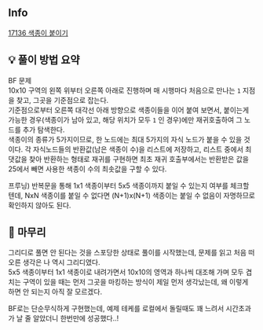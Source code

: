 ## Info
[17136 색종이 붙이기](https://www.acmicpc.net/problem/17136)

## 💡 풀이 방법 요약
BF 문제  
10x10 구역의 왼쪽 위부터 오른쪽 아래로 진행하며 매 시행마다 처음으로 만나는 `1` 지점을 찾고, 그곳을 기준점으로 잡는다.  
기준점으로부터 오른쪽 대각선 아래 방향으로 색종이들을 이어 붙여 보면서, 붙이는게 가능한 경우(색종이가 남아 있고, 해당 위치가 모두 `1` 인 경우)에만 재귀호출하여 그 노드를 추가 탐색한다.  
색종이의 종류가 5가지이므로, 한 노드에는 최대 5가지의 자식 노드가 붙을 수 있을 것이다. 각 자식노드들의 반환값(남은 색종이 수)을 리스트에 저장하고, 리스트 중에서 최댓값을 찾아 반환하는 형태로 재귀를 구현하면 최초 재귀 호출부에서는 반환받은 값을 25에서 빼면 사용한 색종이 수의 최솟값을 구할 수 있다.  
  
프루닝) 반복문을 통해 1x1 색종이부터 5x5 색종이까지 붙일 수 있는지 여부를 체크할 텐데, NxN 색종이를 붙일 수 없다면 (N+1)x(N+1) 색종이는 붙일 수 없음이 자명하므로 확인하지 않아도 된다.


## 🙂 마무리
그리디로 풀면 안 된다는 것을 스포당한 상태로 풀이를 시작했는데, 문제를 읽고 처음 떠오른 생각은 나 역시 그리디였다.  
5x5 색종이부터 1x1 색종이로 내려가면서 10x10의 영역과 하나씩 대조해 가며 모두 겹치는 구역이 있을 때는 먼저 그곳을 마킹하는 방식이 제일 먼저 생각났는데, 왜 이렇게 하면 안 되는지 아직 잘 모르겠다.
  
BF로는 단순무식하게 구현했는데, 예제 테케를 로컬에서 돌릴때도 꽤 느려서 시간초과가 날 줄 알았더니 한번만에 성공했다..!